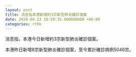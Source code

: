 ```yaml
---
layout: post
title: 消息指本港新增約3宗新型肺炎確診個案
date: 2020-09-23 10:59:35.000000000 +08:00
categories: rthk
---
```


消息指，本港今日新增約3宗新型肺炎確診個案。

本港昨日新增8宗新型肺炎確診個案，至今累計確診病例5046宗。
